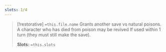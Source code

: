 ```yaml
---
slots: 1/4
---
```


> [!restorative] `=this.file.name`
> Grants another save vs natural poisons. A character who has died from poison may be revived If used within 1 turn (they must still make the save).
> 
>  **Slots:** `=this.slots`



















